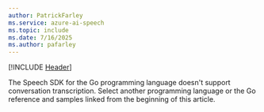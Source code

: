 ```yaml
---
author: PatrickFarley
ms.service: azure-ai-speech
ms.topic: include
ms.date: 7/16/2025
ms.author: pafarley
---
```


[!INCLUDE [Header](../../common/go.md)]

The Speech SDK for the Go programming language doesn't support conversation transcription. Select another programming language or the Go reference and samples linked from the beginning of this article. 
